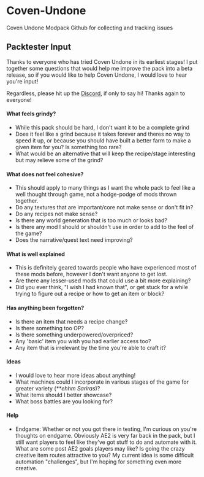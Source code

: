 # Coven-Undone
Coven Undone Modpack Github for collecting and tracking issues

## Packtester Input
Thanks to everyone who has tried Coven Undone in its earliest stages! I put together some questions that would help me improve the pack into a beta release, so if you would like to help Coven Undone, I would love to hear you're input!

Regardless, please hit up the [Discord](https://discord.gg/CCnupA8), if only to say hi! Thanks again to everyone!

#### What feels grindy?
- While this pack should be hard, I don't want it to be a complete grind
- Does it feel like a grind because it takes forever and theres no way to speed it up, or because you should have built a better farm to make a given item for you? Is something too rare?
- What would be an alternative that will keep the recipe/stage interesting but may relieve some of the grind?

#### What does not feel cohesive?
- This should apply to many things as I want the whole pack to feel like a well thought through game, not a hodge-podge of mods thrown together.
- Do any textures that are important/core not make sense or don't fit in?
- Do any recipes not make sense?
- Is there any world generation that is too much or looks bad?
- Is there any mod I should or shouldn't use in order to add to the feel of the game?
- Does the narrative/quest text need improving?

#### What is well explained
- This is definitely geared towards people who have experienced most of these mods before, however I don't want anyone to get lost.
- Are there any lesser-used mods that could use a bit more explaining?
- Did you ever think, "I wish I had known that", or get stuck for a while trying to figure out a recipe or how to get an item or block?

#### Has anything been forgotten?
- Is there an item that needs a recipe change?
- Is there something too OP?
- Is there something underpowered/overpriced?
- Any 'basic' item you wish you had earlier access too?
- Any item that is irrelevant by the time you're able to craft it?

#### Ideas
- I would love to hear more ideas about anything!
- What machines could I incorporate in various stages of the game for greater variety (*\*\*ehhm Sariras*)?
- What items should I better showcase?
- What boss battles are you looking for?

#### Help
- Endgame: Whether or not you got there in testing, I'm curious on you're thoughts on endgame. Obviously AE2 is very far back in the pack, but I still want players to feel like they've got stuff to do and automate with it. What are some post AE2 goals players may like? Is going the crazy creative item routes attractive to you? My current idea is some difficult automation "challenges", but I'm hoping for something even more creative.
